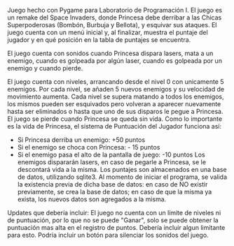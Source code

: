 Juego hecho con Pygame para Laboratorio de Programación I. 
El juego es un remake del Space Invaders, donde Princesa debe derribar a las Chicas Superpoderosas (Bombón, Burbuja y Bellota), y esquivar sus ataques.
El juego cuenta con un menú inicial y, al finalizar, muestra el puntaje del jugador y en qué posición  en la tabla de puntajes se encuentra. 

El juego cuenta con sonidos cuando Princesa dispara lasers, mata a un enemigo, cuando es golpeada por algún laser, cuando es golpeada por un enemigo y cuando pierde.

El juego cuenta con niveles, arrancando desde el nivel 0 con unicamente 5 enemigos. Por cada nivel, se añaden 5 nuevos enemigos y su velocidad de movimiento aumenta. 
Cada nivel se supera matando a todos los enemigos, los mismos pueden ser esquivados pero volveran a aparecer nuevamente hasta ser eliminados o hasta que uno de sus disparos
le pegue a Princesa. 
El juego se pierde cuando Princesa se queda sin vida.
Como lo importante es la vida de Princesa, el sistema de Puntuación del Jugador funciona así:
- Si Princesa derriba un enemigo: +50 puntos
- Si el enemigo se choca con Princesa: - 15 puntos
- Si el enemigo pasa el alto de la pantalla de juego: -10 puntos
Los enemigos dispararán lasers, en caso de pegarle a Princesa, se le descontará vida a la misma.
Los puntajes son almacenados en una base de datos, utilizando sqlite3. Al momento de iniciar el programa, se valida la existencia previa de dicha base de datos:
en caso de NO existir previamente, se crea la base de datos; en caso de que la misma ya exista, los nuevos datos son agregados a la misma.


Updates que debería incluir: 
El juego no cuenta con un límite de niveles ni de puntuación, por lo que no se puede "Ganar", solo se puede obtener la puntuación mas alta en el registro de puntos.
Debería incluir algun limitante para esto.
Podría incluir un botón para silenciar los sonidos del juego.

